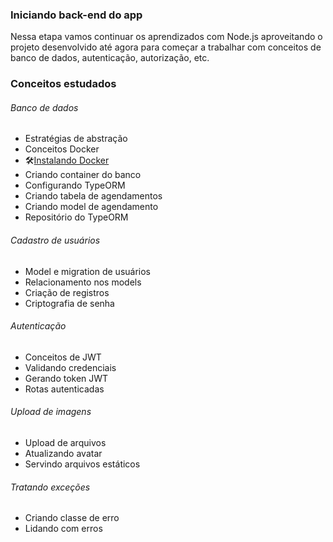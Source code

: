 ### Iniciando back-end do app

Nessa etapa vamos continuar os aprendizados com Node.js aproveitando o projeto desenvolvido até agora para começar a trabalhar com conceitos de banco de dados, autenticação, autorização, etc.

### Conceitos estudados

###### Banco de dados

- Estratégias de abstração
- Conceitos Docker
- 🛠[Instalando Docker](https://www.notion.so/Instalando-Docker-6290d9994b0b4555a153576a1d97bee2)
- Criando container do banco
- Configurando TypeORM
- Criando tabela de agendamentos
- Criando model de agendamento
- Repositório do TypeORM

###### Cadastro de usuários

- Model e migration de usuários
- Relacionamento nos models
- Criação de registros
- Criptografia de senha

###### Autenticação

- Conceitos de JWT
- Validando credenciais
- Gerando token JWT
- Rotas autenticadas

###### Upload de imagens

- Upload de arquivos
- Atualizando avatar
- Servindo arquivos estáticos

###### Tratando exceções

- Criando classe de erro
- Lidando com erros
